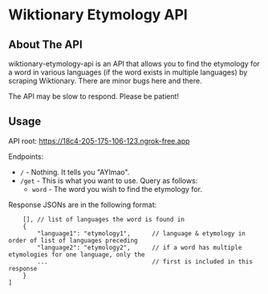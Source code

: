 # Wiktionary Etymology API

## About The API

wiktionary-etymology-api is an API that allows you to find the etymology for a word in various languages (if the word exists in multiple languages) by scraping Wiktionary. There are minor bugs here and there.

The API may be slow to respond. Please be patient!


## Usage

API root: https://18c4-205-175-106-123.ngrok-free.app

Endpoints:
- `/` - Nothing. It tells you "AYlmao".
- `/get` - This is what you want to use. Query as follows:
    - `word` - The word you wish to find the etymology for.

Response JSONs are in the following format:
```[
    [], // list of languages the word is found in
    {
        "language1": "etymology1",      // language & etymology in order of list of languages preceding
        "language2": "etymology2",      // if a word has multiple etymologies for one language, only the
        ...                             // first is included in this response
    }
]
```
